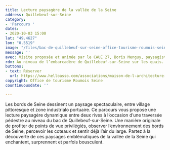 ```yaml
---
title: Lecture paysagère de la vallée de la Seine
address: Quillebeuf-sur-Seine
category:
- 'Parcours '
dates:
- 2020-10-03 15:00
lat: "49.4627"
lon: "0.5519"
image: "/files/bac-de-quillebeuf-sur-seine-office-tourisme-roumois-seine.jpg"
message: ''
avec: Visite proposée et animée par le CAUE 27, Boris Menguy, paysagiste-urbaniste.
rdv: Au niveau de l’embarcadère de Quillebeuf-sur-Seine sur les quais.
buttons:
- text: Réserver
  url: https://www.helloasso.com/associations/maison-de-l-architecture-de-normandie-le-forum/evenements/lecture-paysagere-de-la-vallee-de-la-seine
copyright: Office de tourisme Roumois Seine
countinuousdate: ''

---
```

Les bords de Seine dessinent un paysage spectaculaire, entre village pittoresque et zone industrialo portuaire. Ce parcours vous propose une lecture paysagère dynamique entre deux rives à l’occasion d’une traversée pédestre au niveau du bac de Quillebeuf-sur-Seine. Une manière originale de profiter de points de vue privilégiés, observer l’environnement des bords de Seine, percevoir les coteaux et sentir déjà l’air du large. Partez à la découverte de ces paysages emblématiques de la vallée de la Seine qui enchantent, surprennent et parfois bousculent.